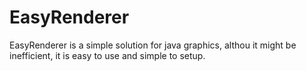 # EasyRenderer
EasyRenderer is a simple solution for java graphics, althou it might be inefficient, it is easy to use and simple to setup.
